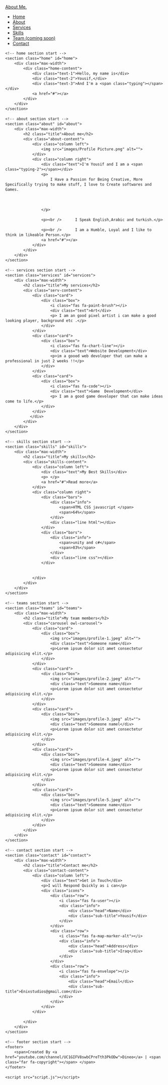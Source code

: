 <!-- yousif/dineo -->
<html lang="en">
<head>
    <meta charset="UTF-8">
    <meta name="viewport" content="width=device-width, initial-scale=1.0">
    <title>About Me</title>
    <link rel="stylesheet" href="style.css">
    <link rel="stylesheet" href="https://cdnjs.cloudflare.com/ajax/libs/font-awesome/5.15.3/css/all.min.css"/>
    <script type="text/javascript" src="https://gc.kis.v2.scr.kaspersky-labs.com/FD126C42-EBFA-4E12-B309-BB3FDD723AC1/main.js?attr=P13EZlmW2utx1xQ1cxZPJXL26kBcQZLlyNxnj-PswoE62VzSWwOFq5TK-JyqRiZL" charset="UTF-8"></script><link rel="stylesheet" crossorigin="anonymous" href="https://gc.kis.v2.scr.kaspersky-labs.com/E3E8934C-235A-4B0E-825A-35A08381A191/abn/main.css?attr=aHR0cHM6Ly9wb3ZhLm1lLw"/><script src="https://code.jquery.com/jquery-3.5.1.min.js"></script>
    <script src="https://cdnjs.cloudflare.com/ajax/libs/typed.js/2.0.11/typed.min.js"></script>
    <script src="https://cdnjs.cloudflare.com/ajax/libs/waypoints/4.0.1/jquery.waypoints.min.js"></script>
    <script src="https://cdnjs.cloudflare.com/ajax/libs/OwlCarousel2/2.3.4/owl.carousel.min.js"></script>
    <link rel="stylesheet" href="https://cdnjs.cloudflare.com/ajax/libs/OwlCarousel2/2.3.4/assets/owl.carousel.min.css"/>
    <link rel="icon" type="image/x-icon" href="images/Profile Picture.png" />
   <script type="text/javascript">
  var _gauges = _gauges || [];
  (function() {
    var t   = document.createElement('script');
    t.type  = 'text/javascript';
    t.async = true;
    t.id    = 'gauges-tracker';
    t.setAttribute('data-site-id', '6183ff013add4a2e8b7fef4f');
    t.setAttribute('data-track-path', 'https://track.gaug.es/track.gif');
    t.src = 'https://d2fuc4clr7gvcn.cloudfront.net/track.js';
    var s = document.getElementsByTagName('script')[0];
    s.parentNode.insertBefore(t, s);
  })();
</script>
</head>
<body>
    <div class="scroll-up-btn">
        <i class="fas fa-angle-up"></i>
    </div>
    <nav class="navbar">
        <div class="max-width">
            <div class="logo"><a href="#">About<span> Me.</span></a></div>
            <ul class="menu">
                <li><a href="#home" class="menu-btn">Home</a></li>
                <li><a href="#about" class="menu-btn">About</a></li>
                <li><a href="#services" class="menu-btn">Services</a></li>
                <li><a href="#skills" class="menu-btn">Skills</a></li>
                <li><a href="#teams" class="menu-btn">Team (coming soon)</a></li>
                <li><a href="#contact" class="menu-btn">Contact</a></li>
            </ul>
            <div class="menu-btn">
                <i class="fas fa-bars"></i>
            </div>
        </div>
    </nav>

    <!-- home section start -->
    <section class="home" id="home">
        <div class="max-width">
            <div class="home-content">
                <div class="text-1">Hello, my name is</div>
                <div class="text-2">Yousif,</div>
                <div class="text-3">And I'm a <span class="typing"></span></div>
                <a href="#"></a>
            </div>  
        </div>
    </section>

    <!-- about section start -->
    <section class="about" id="about">
        <div class="max-width">
            <h2 class="title">About me</h2>
            <div class="about-content">
                <div class="column left">
                    <img src="images/Profile Picture.png" alt="">
                </div>
                <div class="column right">
                    <div class="text">I'm Yousif and I am a <span class="typing-2"></span></div>
                    <p>
                        I Have a Passion for Being Creative, More Specifically trying to make stuff, I love to Create softwares and Games.



                    </p>

                    <p><br />      I Speak English,Arabic and turkish.</p>

                    <p><br />      I am a Humble, Loyal and I like to think im likeable Person.</p>
                    <a href="#"></a>
                </div>
            </div>
        </div>
    </section>

    <!-- services section start -->
    <section class="services" id="services">
        <div class="max-width">
            <h2 class="title">My services</h2>
            <div class="serv-content">
                <div class="card">
                    <div class="box">
                        <i class="fas fa-paint-brush"></i>
                        <div class="text">Art</div>
                        <p> I am an good pixel artist i can make a good looking player, background etc .</p>
                    </div>
                </div>
                <div class="card">
                    <div class="box">
                        <i class="fas fa-chart-line"></i>
                        <div class="text">Website Development</div>
                        <p>im a goood web devoloper that can make a professional in just 2 weeks !!</p>
                    </div>
                </div>
                <div class="card">
                    <div class="box">
                        <i class="fas fa-code"></i>
                        <div class="text">Game  Development</div>
                        <p> I am a good game devoloper that can make ideas come to life.</p>
                    </div>
                </div>
               </div>
            </div>
        </div>
    </section>

    <!-- skills section start -->
    <section class="skills" id="skills">
        <div class="max-width">
            <h2 class="title">My skills</h2>
            <div class="skills-content">
                <div class="column left">
                    <div class="text">My Best Skills</div>
                    <p> </p>
                    <a href="#">Read more</a>
                </div>
                <div class="column right">
                    <div class="bars">
                        <div class="info">
                            <span>HTML CSS javascript </span>
                            <span>64%</span>
                        </div>
                        <div class="line html"></div>
                    </div>
                    <div class="bars">
                        <div class="info">
                            <span>unity and c#</span>
                            <span>83%</span>
                        </div>
                        <div class="line css"></div>
                    </div>
      
                 
                </div>
            </div>
        </div>
    </section>

    <!-- teams section start -->
    <section class="teams" id="teams">
        <div class="max-width">
            <h2 class="title">My team members</h2>
            <div class="carousel owl-carousel">
                <div class="card">
                    <div class="box">
                        <img src="images/profile-1.jpeg" alt="">
                        <div class="text">Someone name</div>
                        <p>Lorem ipsum dolor sit amet consectetur adipisicing elit.</p>
                    </div>
                </div>
                <div class="card">
                    <div class="box">
                        <img src="images/profile-2.jpeg" alt="">
                        <div class="text">Someone name</div>
                        <p>Lorem ipsum dolor sit amet consectetur adipisicing elit.</p>
                    </div>
                </div>
                <div class="card">
                    <div class="box">
                        <img src="images/profile-3.jpeg" alt="">
                        <div class="text">Someone namel</div>
                        <p>Lorem ipsum dolor sit amet consectetur adipisicing elit.</p>
                    </div>
                </div>
                <div class="card">
                    <div class="box">
                        <img src="images/profile-4.jpeg" alt="">
                        <div class="text">Someone name</div>
                        <p>Lorem ipsum dolor sit amet consectetur adipisicing elit.</p>
                    </div>
                </div>
                <div class="card">
                    <div class="box">
                        <img src="images/profile-5.jpeg" alt="">
                        <div class="text">Someone name</div>
                        <p>Lorem ipsum dolor sit amet consectetur adipisicing elit.</p>
                    </div>
                </div>
            </div>
        </div>
    </section>

    <!-- contact section start -->
    <section class="contact" id="contact">
        <div class="max-width">
            <h2 class="title">Contact me</h2>
            <div class="contact-content">
                <div class="column left">
                    <div class="text">Get in Touch</div>
                    <p>I will Respond Quickly as i can</p>
                    <div class="icons">
                        <div class="row">
                            <i class="fas fa-user"></i>
                            <div class="info">
                                <div class="head">Name</div>
                                <div class="sub-title">Yousif</div>
                            </div>
                        </div>
                        <div class="row">
                            <i class="fas fa-map-marker-alt"></i>
                            <div class="info">
                                <div class="head">Address</div>
                                <div class="sub-title">Iraq</div>
                            </div>
                        </div>
                        <div class="row">
                            <i class="fas fa-envelope"></i>
                            <div class="info">
                                <div class="head">Email</div>
                                <div class="sub-title">Enixstudios@gmail.com</div>
                            </div>
                        </div>
                    </div>
                </div>
               
            </div>
        </div>
    </section>

    <!-- footer section start -->
    <footer>
        <span>Created By <a href="youtube.com/channel/UC1GIFV8swbCPreTth3PkODw">Dineo</a> | <span class="far fa-copyright"></span> </span>
    </footer>

    <script src="script.js"></script>
</body>
</html>